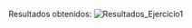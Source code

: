 Resultados obtenidos:
![Resultados_Ejercicio1](https://github.com/JLOS1505/Sem_IA_ll/assets/83027338/45b36fae-dbd3-4144-9da6-74b4c2fe5d52)
